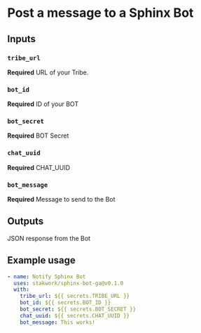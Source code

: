 # Post a message to a Sphinx Bot

## Inputs

### `tribe_url`
**Required** URL of your Tribe.

### `bot_id`
**Required** ID of your BOT

### `bot_secret`
**Required** BOT Secret

### `chat_uuid`
**Required** CHAT_UUID

### `bot_message`
**Required** Message to send to the Bot

## Outputs
JSON response from the Bot

## Example usage

```yml
- name: Notify Sphinx Bot
  uses: stakwork/sphinx-bot-ga@v0.1.0
  with:
    tribe_url: ${{ secrets.TRIBE_URL }}
    bot_id: ${{ secrets.BOT_ID }}
    bot_secret: ${{ secrets.BOT_SECRET }}
    chat_uuid: ${{ secrets.CHAT_UUID }}
    bot_message: This works!
```
